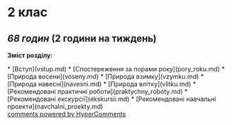 <div id="hypercomments_widget" class="js-hypercomments-widget invisible"></div>

2 клас
=============================================
## <i>68 годин</i> (2 години на тиждень)

<p><b>Зміст розділу:</b></p>
* [Вступ](vstup.md)
* [Спостереження за порами року](pory_roku.md)
* [Природа восени](voseny.md)
* [Природа взимку](vzymku.md)
* [Природа навесні](navesni.md)
* [Природа влітку](vlitku.md)
* [Рекомендовані практичні роботи](praktychny_roboty.md)
* [Рекомендовані екскурсії](ekskursii.md)
* [Рекомендовані навчальні проекти](navchalni_proekty.md)

<div class="js-hypercomments-container">
<a href="http://hypercomments.com" class="hc-link" title="comments widget">comments powered by HyperComments</a>
</div>